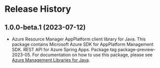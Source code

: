 # Release History

## 1.0.0-beta.1 (2023-07-12)

- Azure Resource Manager AppPlatform client library for Java. This package contains Microsoft Azure SDK for AppPlatform Management SDK. REST API for Azure Spring Apps. Package tag package-preview-2023-05. For documentation on how to use this package, please see [Azure Management Libraries for Java](https://aka.ms/azsdk/java/mgmt).
